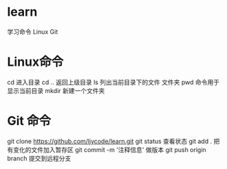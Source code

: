 # learn
学习命令 Linux Git
# Linux命令
cd  进入目录
cd  ..    返回上级目录
ls  列出当前目录下的文件 文件夹
pwd  命令用于显示当前目录
mkdir  新建一个文件夹
# Git 命令
git clone https://github.com/ljycode/learn.git 
git status  查看状态
git add . 把有变化的文件加入暂存区
git commit -m '注释信息'  做版本
git push origin branch  提交到远程分支
